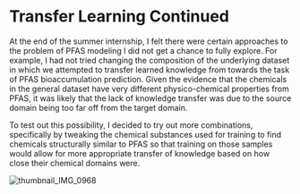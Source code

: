 # Transfer Learning Continued

At the end of the summer internship, I felt there were certain approaches to the problem of PFAS modeling I did not get a chance to fully explore. For example, I had not tried changing the composition of the underlying dataset in which we attempted to transfer learned knowledge from towards the task of PFAS bioaccumulation prediction. Given the evidence that the chemicals in the general dataset have very different physico-chemical properties from PFAS, it was likely that the lack of knowledge transfer was due to the source domain being too far off from the target domain. 

To test out this possibility, I decided to try out more combinations, specifically by tweaking the chemical substances used for training to find chemicals structurally similar to PFAS so that training on those samples would allow for more appropriate transfer of knowledge based on how close their chemical domains were.

![thumbnail_IMG_0968](https://github.com/davdma/TransferLearningModularized/assets/42689743/6de9ea91-eb48-4ec2-9750-de216e0c2cb6)
